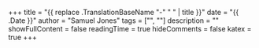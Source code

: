 +++
title = "{{ replace .TranslationBaseName "-" " " | title }}"
date = "{{ .Date }}"
author = "Samuel Jones"
tags = ["", ""]
description = ""
showFullContent = false
readingTime = true
hideComments = false
katex = true
+++
